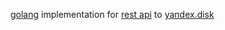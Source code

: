 [golang](http://golang.org "go lang") implementation for [rest api](https://tech.yandex.com/disk/ "yandex disk rest api documentation") to [yandex.disk](http://disk.yandex.com "yandex disk")
